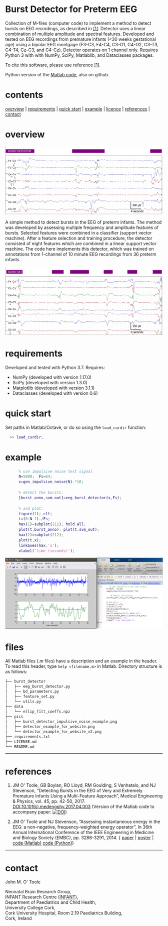 Burst Detector for Preterm EEG
==============================

Collection of M-files (computer code) to implement a method to detect bursts on EEG
recordings, as described in [[1]](#references). Detector uses a linear combination of
multiple amplitude and spectral features.  Developed and tested on EEG recordings from
premature infants (<30 weeks gestational age) using a bipolar EEG montgage (F3-C3, F4-C4,
C3-O1, C4-O2, C3-T3, C4-T4, Cz-C3, and C4-Cz). Detector operates on 1 channel only.
Requires Python 3 with with NumPy, SciPy, Matlablib, and Dataclasses packages. 

To cite this software, please use reference [[1]](#references). 

Python version of the [Matlab code](https://github.com/otoolej/burst_detector), also on github.


# contents
[overview](#overview) | [requirements](#requirements) | [quick start](#quick-start) |
[example](#example) | [licence](LICENCE.md) | [references](#references) | [contact](#contact)


# overview

![Example of burst detector (purple annotation) on channel F3-C3](pics/detector_example_for_website.png)

A simple method to detect bursts in the EEG of preterm infants. The method was developed
by assessing multiple frequency and amplitude features of bursts. Selected features were combined in
a classifier (support vector machine). After a feature selection and training procedure,
the detector consisted of eight features which are combined in a linear support vector
machine. The code here implements this detector, which was trained on annotations from
1-channel of 10 minute EEG recordings from 36 preterm infants.

![Another example of burst detector on channel C4-T4](pics/detector_example_for_website_v2.png)


# requirements
Developed and tested with Python 3.7. Requires:
+ NumPy (developed with version 1.17.0)
+ SciPy (developed with version 1.3.0)
+ Matplotlib (developed with version 3.1.1)
+ Dataclasses (developed with version 0.6)


# quick start
Set paths in Matlab/Octave, or do so using the `load_curdir` function:
```matlab
  >> load_curdir;
```


# example
```matlab
      % use impulsive noise test signal
      N=5000;  Fs=64; 
      x=gen_impulsive_noise(N).*10;
      
	  % detect the bursts:
      [burst_anno,svm_out]=eeg_burst_detector(x,Fs);

      % and plot:
      figure(1); clf; 
      t=(0:N-1)./Fs;
      hax(1)=subplot(211); hold all;
      plot(t,burst_anno); plot(t,svm_out);
      hax(2)=subplot(212); 
      plot(t,x);
      linkaxes(hax,'x');
      xlabel('time (seconds)');
```

![Burst detector (in Matlab environment) for impulsive noise test signal](pics/burst_detector_impulsive_noise_example.png)

# files
All Matlab files (.m files) have a description and an example in the header. To read this
header, type `help <filename.m>` in Matlab.  Directory structure is as follows: 
```
├── burst_detector
│   ├── eeg_burst_detector.py
│   ├── bd_parameters.py
│   ├── feature_set.py
│   └── utils.py
├── data
│   └── ellip_filt_coeffs.npz
├── pics
│   ├── burst_detector_impulsive_noise_example.png
│   ├── detector_example_for_website.png
│   └── detector_example_for_website_v2.png
├── requirements.txt
├── LICENSE.md
└── README.md
```



---


# references

1. JM O' Toole, GB Boylan, RO Lloyd, RM Goulding, S Vanhatalo, and NJ Stevenson,
“Detecting Bursts in the EEG of Very and Extremely Premature Infants Using a Multi-Feature
Approach”, Medical Engineering & Physics, vol. 45, pp. 42-50, 2017. 
[DOI:10.1016/j.medengphy.2017.04.003](https://doi.org/10.1016/j.medengphy.2017.04.003)
(Version of the Matlab code to accompany paper: 
[![DOI](https://zenodo.org/badge/42042482.svg)](https://zenodo.org/badge/latestdoi/42042482))


2. JM O' Toole and NJ Stevenson, “Assessing instantaneous energy in the EEG: a
non-negative, frequency-weighted energy operator”, In 36th Annual International Conference
of the IEEE Engineering in Medicine and Biology Society (EMBC), pp. 3288-3291, 2014. 
{ [paper](http://otoolej.github.io/pubs/PDFs/JMOToole_energy_EMBC14.pdf) |
  [poster](http://otoolej.github.io/pubs/PDFs/EMBC_poster_Aug2014_NLEO.pdf) |
  [code (Matlab)](https://github.com/otoolej/nonlinear-energy-operators/)
  [code (Python)](https://github.com/otoolej/envelope_derivative_operator)}


---

# contact

John M. O' Toole

Neonatal Brain Research Group,  
INFANT Research Centre ([INFANT](http://www.infantcentre.ie/)),  
Department of Paediatrics and Child Health,  
University College Cork,  
Cork University Hospital, Room 2.19 Paediatrics Building,  
Cork, Ireland



